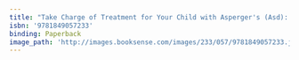```yaml
---
title: "Take Charge of Treatment for Your Child with Asperger's (Asd): Create a Personalized Guide to Success for Home, School, and the Community"
isbn: '9781849057233'
binding: Paperback
image_path: 'http://images.booksense.com/images/233/057/9781849057233.jpg'
---
```


